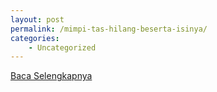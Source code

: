 ```yaml
---
layout: post
permalink: /mimpi-tas-hilang-beserta-isinya/
categories:
    - Uncategorized
---
```


[Baca Selengkapnya](/02)